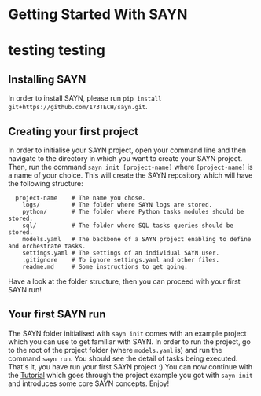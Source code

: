 # Getting Started With SAYN

# testing testing

## Installing SAYN

In order to install SAYN, please run `pip install git+https://github.com/173TECH/sayn.git`.

## Creating your first project

In order to initialise your SAYN project, open your command line and then navigate to the directory in which you want to create your SAYN project. Then, run the command `sayn init [project-name]` where `[project-name]` is a name of your choice. This will create the SAYN repository which will have the following structure:

      project-name    # The name you chose.
        logs/         # The folder where SAYN logs are stored.
        python/       # The folder where Python tasks modules should be stored.
        sql/          # The folder where SQL tasks queries should be stored.
        models.yaml   # The backbone of a SAYN project enabling to define and orchestrate tasks.
        settings.yaml # The settings of an individual SAYN user.
        .gitignore    # To ignore settings.yaml and other files.
        readme.md     # Some instructions to get going.

Have a look at the folder structure, then you can proceed with your first SAYN run!

## Your first SAYN run

The SAYN folder initialised with `sayn init` comes with an example project which you can use to get familiar with SAYN. In order to run the project, go to the root of the project folder (where `models.yaml` is) and run the command `sayn run`. You should see the detail of tasks being executed. That's it, you have run your first SAYN project :) You can now continue with the [Tutorial](tutorial.md) which goes through the project example you got with `sayn init` and introduces some core SAYN concepts. Enjoy!

